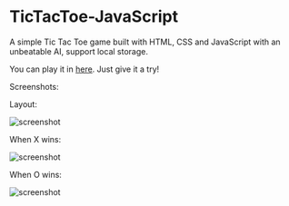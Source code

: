 # TicTacToe-JavaScript
A simple Tic Tac Toe game built with HTML, CSS and JavaScript with an unbeatable AI, support local storage.

You can play it in [here](https://63909b9927b4361b2a1f2a92--admirable-valkyrie-927eef.netlify.app/).   Just give it a try!

Screenshots:

Layout:

![screenshot](https://media-private.canva.com/FVk74/MAFUFYFVk74/1/tl.png?X-Amz-Algorithm=AWS4-HMAC-SHA256&X-Amz-Credential=AKIAJWF6QO3UH4PAAJ6Q%2F20221206%2Fus-east-1%2Fs3%2Faws4_request&X-Amz-Date=20221206T135742Z&X-Amz-Expires=103309&X-Amz-Signature=5c2fa042c087d43b5212ccaa3872db041d4a5295da95a4c53da22dd0a75b766d&X-Amz-SignedHeaders=host&response-expires=Wed%2C%2007%20Dec%202022%2018%3A39%3A31%20GMT)

When X wins:

![screenshot](https://media-private.canva.com/Rr09o/MAFUFfRr09o/1/tl.png?X-Amz-Algorithm=AWS4-HMAC-SHA256&X-Amz-Credential=AKIAJWF6QO3UH4PAAJ6Q%2F20221207%2Fus-east-1%2Fs3%2Faws4_request&X-Amz-Date=20221207T125818Z&X-Amz-Expires=17931&X-Amz-Signature=18893910f0a8350bddda22844822a53d7e0ae39708a68a3c070ce3c2e9290736&X-Amz-SignedHeaders=host&response-expires=Wed%2C%2007%20Dec%202022%2017%3A57%3A09%20GMT)

When O wins:

![screenshot](https://media-private.canva.com/2R6MQ/MAFUFR2R6MQ/1/tl.png?X-Amz-Algorithm=AWS4-HMAC-SHA256&X-Amz-Credential=AKIAJWF6QO3UH4PAAJ6Q%2F20221207%2Fus-east-1%2Fs3%2Faws4_request&X-Amz-Date=20221207T125228Z&X-Amz-Expires=18244&X-Amz-Signature=ded790f0f0b788d810f76128d10d5760b754dc3d3636090f2f71da47a1f0383f&X-Amz-SignedHeaders=host&response-expires=Wed%2C%2007%20Dec%202022%2017%3A56%3A32%20GMT)
